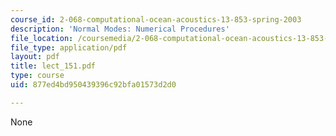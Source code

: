```yaml
---
course_id: 2-068-computational-ocean-acoustics-13-853-spring-2003
description: 'Normal Modes: Numerical Procedures'
file_location: /coursemedia/2-068-computational-ocean-acoustics-13-853-spring-2003/877ed4bd950439396c92bfa01573d2d0_lect_151.pdf
file_type: application/pdf
layout: pdf
title: lect_151.pdf
type: course
uid: 877ed4bd950439396c92bfa01573d2d0

---
```

None